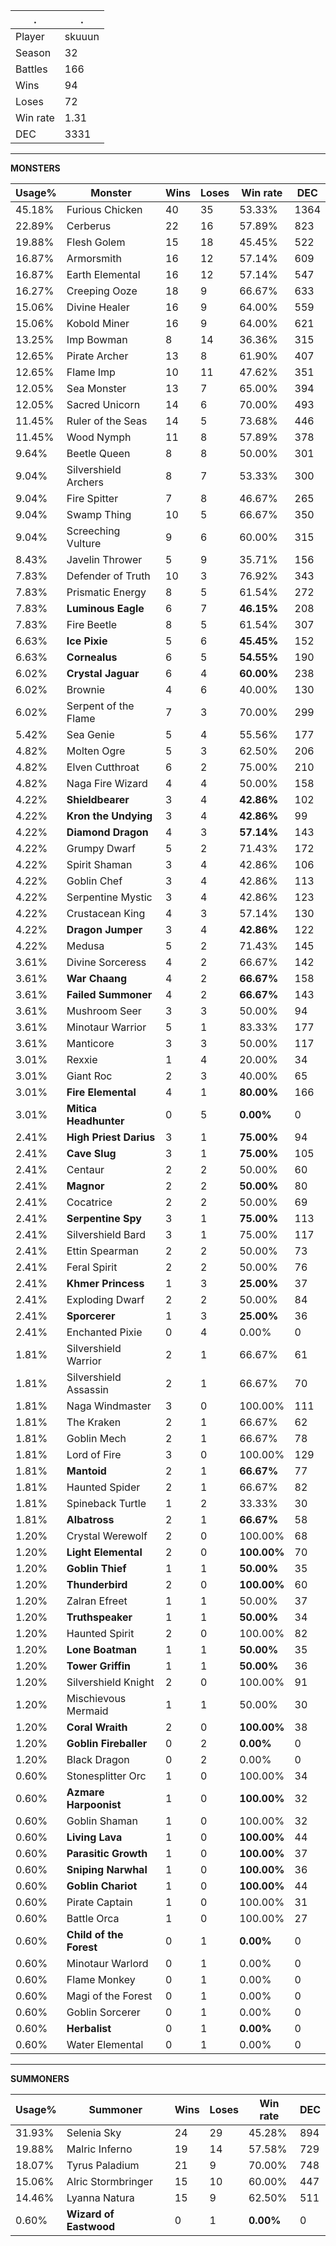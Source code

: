 .|.
|-|-
Player|skuuun
Season|32
Battles|166
Wins|94
Loses|72
Win rate|1.31
DEC|3331

---
**MONSTERS**

Usage%|Monster|Wins|Loses|Win rate|DEC|
-|-|-|-|-|-|
45.18%|Furious Chicken|40|35|53.33%|1364|
22.89%|Cerberus|22|16|57.89%|823|
19.88%|Flesh Golem|15|18|45.45%|522|
16.87%|Armorsmith|16|12|57.14%|609|
16.87%|Earth Elemental|16|12|57.14%|547|
16.27%|Creeping Ooze|18|9|66.67%|633|
15.06%|Divine Healer|16|9|64.00%|559|
15.06%|Kobold Miner|16|9|64.00%|621|
13.25%|Imp Bowman|8|14|36.36%|315|
12.65%|Pirate Archer|13|8|61.90%|407|
12.65%|Flame Imp|10|11|47.62%|351|
12.05%|Sea Monster|13|7|65.00%|394|
12.05%|Sacred Unicorn|14|6|70.00%|493|
11.45%|Ruler of the Seas|14|5|73.68%|446|
11.45%|Wood Nymph|11|8|57.89%|378|
9.64%|Beetle Queen|8|8|50.00%|301|
9.04%|Silvershield Archers|8|7|53.33%|300|
9.04%|Fire Spitter|7|8|46.67%|265|
9.04%|Swamp Thing|10|5|66.67%|350|
9.04%|Screeching Vulture|9|6|60.00%|315|
8.43%|Javelin Thrower|5|9|35.71%|156|
7.83%|Defender of Truth|10|3|76.92%|343|
7.83%|Prismatic Energy|8|5|61.54%|272|
7.83%|**Luminous Eagle**|6|7|**46.15%**|208|
7.83%|Fire Beetle|8|5|61.54%|307|
6.63%|**Ice Pixie**|5|6|**45.45%**|152|
6.63%|**Cornealus**|6|5|**54.55%**|190|
6.02%|**Crystal Jaguar**|6|4|**60.00%**|238|
6.02%|Brownie|4|6|40.00%|130|
6.02%|Serpent of the Flame|7|3|70.00%|299|
5.42%|Sea Genie|5|4|55.56%|177|
4.82%|Molten Ogre|5|3|62.50%|206|
4.82%|Elven Cutthroat|6|2|75.00%|210|
4.82%|Naga Fire Wizard|4|4|50.00%|158|
4.22%|**Shieldbearer**|3|4|**42.86%**|102|
4.22%|**Kron the Undying**|3|4|**42.86%**|99|
4.22%|**Diamond Dragon**|4|3|**57.14%**|143|
4.22%|Grumpy Dwarf|5|2|71.43%|172|
4.22%|Spirit Shaman|3|4|42.86%|106|
4.22%|Goblin Chef|3|4|42.86%|113|
4.22%|Serpentine Mystic|3|4|42.86%|123|
4.22%|Crustacean King|4|3|57.14%|130|
4.22%|**Dragon Jumper**|3|4|**42.86%**|122|
4.22%|Medusa|5|2|71.43%|145|
3.61%|Divine Sorceress|4|2|66.67%|142|
3.61%|**War Chaang**|4|2|**66.67%**|158|
3.61%|**Failed Summoner**|4|2|**66.67%**|143|
3.61%|Mushroom Seer|3|3|50.00%|94|
3.61%|Minotaur Warrior|5|1|83.33%|177|
3.61%|Manticore|3|3|50.00%|117|
3.01%|Rexxie|1|4|20.00%|34|
3.01%|Giant Roc|2|3|40.00%|65|
3.01%|**Fire Elemental**|4|1|**80.00%**|166|
3.01%|**Mitica Headhunter**|0|5|**0.00%**|0|
2.41%|**High Priest Darius**|3|1|**75.00%**|94|
2.41%|**Cave Slug**|3|1|**75.00%**|105|
2.41%|Centaur|2|2|50.00%|60|
2.41%|**Magnor**|2|2|**50.00%**|80|
2.41%|Cocatrice|2|2|50.00%|69|
2.41%|**Serpentine Spy**|3|1|**75.00%**|113|
2.41%|Silvershield Bard|3|1|75.00%|117|
2.41%|Ettin Spearman|2|2|50.00%|73|
2.41%|Feral Spirit|2|2|50.00%|76|
2.41%|**Khmer Princess**|1|3|**25.00%**|37|
2.41%|Exploding Dwarf|2|2|50.00%|84|
2.41%|**Sporcerer**|1|3|**25.00%**|36|
2.41%|Enchanted Pixie|0|4|0.00%|0|
1.81%|Silvershield Warrior|2|1|66.67%|61|
1.81%|Silvershield Assassin|2|1|66.67%|70|
1.81%|Naga Windmaster|3|0|100.00%|111|
1.81%|The Kraken|2|1|66.67%|62|
1.81%|Goblin Mech|2|1|66.67%|78|
1.81%|Lord of Fire|3|0|100.00%|129|
1.81%|**Mantoid**|2|1|**66.67%**|77|
1.81%|Haunted Spider|2|1|66.67%|82|
1.81%|Spineback Turtle|1|2|33.33%|30|
1.81%|**Albatross**|2|1|**66.67%**|58|
1.20%|Crystal Werewolf|2|0|100.00%|68|
1.20%|**Light Elemental**|2|0|**100.00%**|70|
1.20%|**Goblin Thief**|1|1|**50.00%**|35|
1.20%|**Thunderbird**|2|0|**100.00%**|60|
1.20%|Zalran Efreet|1|1|50.00%|37|
1.20%|**Truthspeaker**|1|1|**50.00%**|34|
1.20%|Haunted Spirit|2|0|100.00%|82|
1.20%|**Lone Boatman**|1|1|**50.00%**|35|
1.20%|**Tower Griffin**|1|1|**50.00%**|36|
1.20%|Silvershield Knight|2|0|100.00%|91|
1.20%|Mischievous Mermaid|1|1|50.00%|30|
1.20%|**Coral Wraith**|2|0|**100.00%**|38|
1.20%|**Goblin Fireballer**|0|2|**0.00%**|0|
1.20%|Black Dragon|0|2|0.00%|0|
0.60%|Stonesplitter Orc|1|0|100.00%|34|
0.60%|**Azmare Harpoonist**|1|0|**100.00%**|32|
0.60%|Goblin Shaman|1|0|100.00%|32|
0.60%|**Living Lava**|1|0|**100.00%**|44|
0.60%|**Parasitic Growth**|1|0|**100.00%**|37|
0.60%|**Sniping Narwhal**|1|0|**100.00%**|36|
0.60%|**Goblin Chariot**|1|0|**100.00%**|44|
0.60%|Pirate Captain|1|0|100.00%|31|
0.60%|Battle Orca|1|0|100.00%|27|
0.60%|**Child of the Forest**|0|1|**0.00%**|0|
0.60%|Minotaur Warlord|0|1|0.00%|0|
0.60%|Flame Monkey|0|1|0.00%|0|
0.60%|Magi of the Forest|0|1|0.00%|0|
0.60%|Goblin Sorcerer|0|1|0.00%|0|
0.60%|**Herbalist**|0|1|**0.00%**|0|
0.60%|Water Elemental|0|1|0.00%|0|

---
**SUMMONERS**

Usage%|Summoner|Wins|Loses|Win rate|DEC|
-|-|-|-|-|-|
31.93%|Selenia Sky|24|29|45.28%|894|
19.88%|Malric Inferno|19|14|57.58%|729|
18.07%|Tyrus Paladium|21|9|70.00%|748|
15.06%|Alric Stormbringer|15|10|60.00%|447|
14.46%|Lyanna Natura|15|9|62.50%|511|
0.60%|**Wizard of Eastwood**|0|1|**0.00%**|0|

